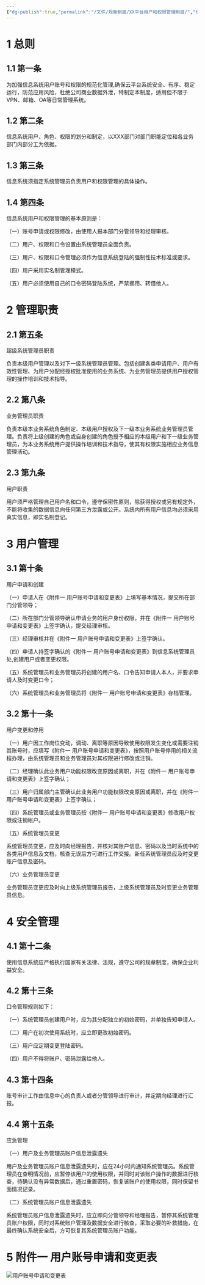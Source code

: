 ```yaml
---
{"dg-publish":true,"permalink":"/文件/规章制度/XX平台用户和权限管理制度/","tags":["规章制度"]}
---
```


# 1 总则

## 1.1 第一条

为加强信息系统用户账号和权限的规范化管理,确保云平台系统安全、有序、稳定运行，防范应用风险，杜绝公司商业数据外泄，特制定本制度，适用但不限于VPN、邮箱、OA等日常管理系统。

## 1.2 第二条

信息系统用户、角色、权限的划分和制定，以XXX部门对部门职能定位和各业务部门内部分工为依据。

## 1.3 第三条

信息系统须指定系统管理员负责用户和权限管理的具体操作。

## 1.4 第四条

信息系统用户和权限管理的基本原则是： 

（一）账号申请或权限修改，由使用人报本部门分管领导和经理审核。

（二）用户、权限和口令设置由系统管理员全面负责。

（三）用户、权限和口令管理必须作为信息系统登陆的强制性技术标准或要求。

（四）用户采用实名制管理模式。

（五）用户必须使用自己的口令密码登陆系统，严禁挪用、转借他人。

# 2 管理职责

## 2.1 第五条

超级系统管理员职责

负责本级用户管理以及对下一级系统管理员管理。包括创建各类申请用户、用户有效性管理、为用户分配经授权批准使用的业务系统、为业务管理员提供用户授权管理的操作培训和技术指导。

## 2.2 第八条

业务管理员职责

负责本级本业务系统角色制定、本级用户授权及下一级本业务系统业务管理员管理。负责将上级创建的角色或自身创建的角色授予相应的本级用户和下一级业务管理员，为本业务系统用户提供操作培训和技术指导，使其有权限实施相应业务信息管理活动。

## 2.3 第九条

用户职责

用户须严格管理自己用户名和口令，遵守保密性原则，除获得授权或另有规定外，不能将收集的数据信息向任何第三方泄露或公开。系统内所有用户信息均必须采用真实信息，即实名制登记。 

# 3 用户管理

## 3.1 第十条

用户申请和创建

（一）申请人在《附件一 用户账号申请和变更表》上填写基本情况，提交所在部门分管领导；

（二）所在部门分管领导确认申请业务的用户身份权限，并在《附件一 用户账号申请和变更表》上签字确认，提交经理审核。

（三）经理审核并在《附件一 用户账号申请和变更表》上签字确认。

 （四）申请人持签字确认的《附件一 用户账号申请和变更表》到信息系统管理员处,创建用户或者变更权限。

（五）系统管理员和业务管理员将创建的用户名、口令告知申请人本人，并要求申请人及时变更口令；

（六）系统管理员和业务管理员将《附件一 用户账号申请和变更表》存档管理。

## 3.2 第十一条

用户变更和停用

（一）用户因工作岗位变动，调动、离职等原因导致使用权限发生变化或需要注销其账号时，应填写《附件一 用户账号申请和变更表》，按照用户账号停用的相关流程办理，由系统管理员和业务管理员对其权限进行修改或注销。

（二）经理确认此业务用户功能权限改变原因或离职，并在《附件一 用户账号申请和变更表》上签字确认；

（三）用户归属部门主管确认此业务用户功能权限改变原因或离职，并在《附件一 用户账号申请和变更表》上签字确认；

（四）系统管理员或业务管理员按《附件一 用户账号申请和变更表》修改用户权限或注销帐户。

（五）系统管理员变更

系统管理员变更，应及时向经理报告，并核对其账户信息、密码以及当时系统中的各类用户信息及文档，核查无误后方可进行工作交接。新任系统管理员应及时变更账户信息及密码。 

（六）业务管理员变更

业务管理员变更应及时向上级系统管理员报告，上级系统管理员及时变更业务管理员信息。 

# 4 安全管理

## 4.1 第十二条

使用信息系统应严格执行国家有关法律、法规，遵守公司的规章制度，确保企业利益安全。

## 4.2 第十三条

口令管理规则如下：

（一）系统管理员创建用户时，应为其分配独立的初始密码，并单独告知申请人。 

（二）用户在初次使用系统时，应立即更改初始密码。

（三）用户应定期变更登陆密码。

（四）用户不得将账户、密码泄露给他人。

## 4.3 第十四条

 账号审计工作由信息中心的负责人或者分管领导进行审计，并定期向经理进行汇报。

## 4.4 第十五条

应急管理

（一）用户及业务管理员账户信息泄露遗失

用户及业务管理员账户信息泄露遗失时，应在24小时内通知系统管理员。系统管理员在查明情况前，应暂停该用户的使用权限，并同时对该账户操作的数据进行核查，待确认没有异常数据后，通过重置密码，恢复该账户的使用权限，同时保留书面情况记录。 

（二）系统管理员账户信息泄露遗失

系统管理员账户信息泄露遗失时，应立即向分管领导和经理报告，暂停其系统管理员账户权限，同时对系统账户管理及数据安全进行核查，采取必要的补救措施，在最终确认系统安全后，方可恢复其系统管理员账户功能。 



# 5 附件一 用户账号申请和变更表

![用户账号申请和变更表](http://nxl-tuchuang.oss-cn-beijing.aliyuncs.com/2023-10-18-230629.png)